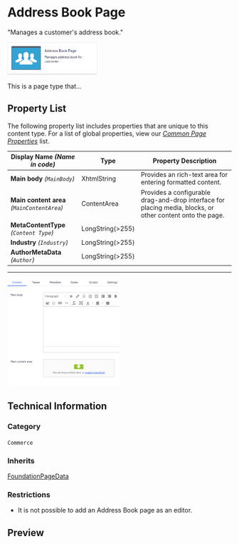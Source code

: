 # Address Book Page
"Manages a customer's address book."

<img src="Screenshots/Address%20Book%20Page%20-%20icon.png?raw=true" alt="Address Book Page icon" width="40%" />

This is a page type that...


## Property List
The following property list includes properties that are unique to this content type. For a list of global properties, view our [*Common Page  Properties*](./Common%20Page%20Properties.md) list.

Display Name *(Name in code)* | Type | Property Description
--------------|------|---------------
**Main body** *(`MainBody`)* | XhtmlString | Provides an rich-text area for entering formatted content.
**Main content area** *(`MainContentArea`)* | ContentArea | Provides a configurable drag-and-drop interface for placing media, blocks, or other content onto the page.
**MetaContentType** *(`Content Type`)* | LongString(>255) |
**Industry** *(`Industry`)* | LongString(>255) |
**AuthorMetaData** *(`Author`)* | LongString(>255) |

** **
<img src="Screenshots/Address%20Book%20Page%20-%20Content%20tab.png?raw=true" alt="Content tab of Address Book Page" width="50%"/>

## Technical Information

### Category
`Commerce`

### Inherits
[FoundationPageData](#)

### Restrictions
* It is not possible to add an Address Book page as an editor.

## Preview

